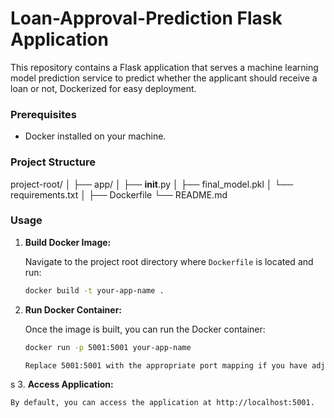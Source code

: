 # Loan-Approval-Prediction Flask Application

This repository contains a Flask application that serves a machine learning model prediction service to predict whether the applicant should receive a loan or not, Dockerized for easy deployment.

### Prerequisites

- Docker installed on your machine.

### Project Structure
project-root/
│
├── app/
│ ├── __init__.py
│ ├── final_model.pkl
│ └── requirements.txt
│
├── Dockerfile
└── README.md


### Usage

1. **Build Docker Image:**

   Navigate to the project root directory where `Dockerfile` is located and run:

   ```bash
   docker build -t your-app-name .

2. **Run Docker Container:**
    
    Once the image is built, you can run the Docker container:

    ```bash
    docker run -p 5001:5001 your-app-name

    Replace 5001:5001 with the appropriate port mapping if you have adjusted it in __init__.py
s
3. **Access Application:**

    By default, you can access the application at http://localhost:5001.
